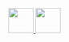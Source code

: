 <a href="https://www.linkedin.com/in/alwarmb/" title="LinkedIn Profile" target="_blank" rel="nofollow">
    <img src="./_images/navbar/linkedin-5.svg" width="50">
</a>
<a  href="mailto:alwarmb@gmail.com" title="Reach me by email" target="_blank" rel="nofollow">    
    <img src="./_images/navbar/gmail-5.svg" width="50">
</a>
